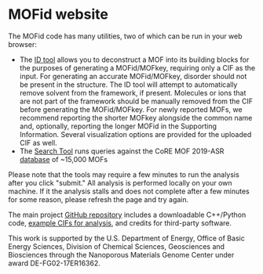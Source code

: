 # MOFid website

The MOFid code has many utilities, two of which can be run in your web browser:

* The [ID tool](sbu.html) allows you to deconstruct a MOF into its building blocks for the purposes of generating a MOFid/MOFkey, requiring only a CIF as the input. For generating an accurate MOFid/MOFkey, disorder should not be present in the structure. The ID tool will attempt to automatically remove solvent from the framework, if present. Molecules or ions that are not part of the framework should be manually removed from the CIF before generating the MOFid/MOFkey. For newly reported MOFs, we recommend reporting the shorter MOFkey alongside the common name and, optionally, reporting the longer MOFid in the Supporting Information. Several visualization options are provided for the uploaded CIF as well.
* The [Search Tool](searchdb.html) runs queries against the CoRE MOF 2019-ASR [database](http://gregchung.github.io/CoRE-MOFs/) of ~15,000 MOFs

Please note that the tools may require a few minutes to run the analysis after you click "submit." All analysis is performed locally on your own machine. If it the analysis stalls and does not complete after a few minutes for some reason, please refresh the page and try again.

The main project [GitHub repository](https://github.com/snurr-group/mofid) includes a downloadable C++/Python code, [example CIFs for analysis](https://github.com/snurr-group/mofid/tree/master/Resources/TestCIFs), and credits for third-party software.

This work is supported by the U.S. Department of Energy, Office of Basic 
Energy Sciences, Division of Chemical Sciences, Geosciences and 
Biosciences through the Nanoporous Materials Genome Center under award 
DE-FG02-17ER16362.
